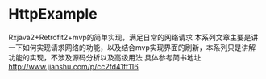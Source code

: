 # HttpExample
Rxjava2+Retrofit2+mvp的简单实现，满足日常的网络请求
本系列文章主要是讲一下如何实现请求网络的功能，以及结合mvp实现界面的刷新，本系列只是讲解功能的实现，不涉及源码分析以及高级用法
具体参考简书地址 http://www.jianshu.com/p/cc2fd41ff116
